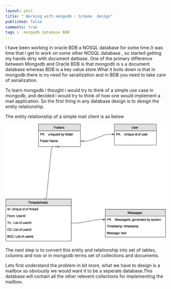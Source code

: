```yaml
---
layout: post
title: " Working with mongodb : Schema  design"
published: false
comments: true
tags :  mongodb database BDB
---
```

I have been working in oracle BDB a NOSQL database for some time.It was time that i get  to work on some other NOSQL database , so started getting my hands dirty with document datbase. One of the primary difference between Mongodb and Oracle BDB is that mongodb is s a document database whereas BDB is a key value store.What it boils down is that in mongodb there is no need for serailization and in BDB you need to take care of serialization.

To learn mongodb i thought i would try to think of a simple use case in mongodb, and decided i would try to think of how one would implement a mail application. So the first thing in any database design is to design the entity relationship. 

 The entity relationship of a simple mail client is as below 

![Entity relationship diagram]( /images/simple_mail_ER.jpeg) 

The next step is to convert this entity and relationship into set of tables, columns and row or in mongodb terms set of collections and documents.

Lets first understand the problem in bit more, what we have to design is a mailbox so obviously we would want it to be a seperate database.This database will contain all the other relevent collections for implementing the mailbox.